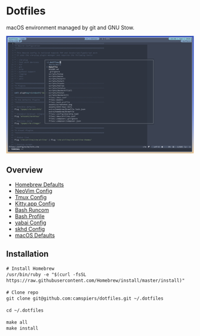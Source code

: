# Dotfiles

macOS environment managed by git and GNU Stow.

![img](assets/screenshot.png)

## Overview

- [Homebrew Defaults](extra/homebrew/Brewfile)
- [NeoVim Config](files/.config/nvim/init.vim)
- [Tmux Config](files/.tmux.conf)
- [Kitty.app Config](files/.config/kitty/kitty.conf)
- [Bash Runcom](files/.config/.bashrc)
- [Bash Profile](files/.config/.bash_profile)
- [yabai Config](files/.config/yabai/yabairc)
- [skhd Config](files/.config/skhd/skhdrc)
- [macOS Defaults](scripts/macos)

## Installation

```
# Install Homebrew
/usr/bin/ruby -e "$(curl -fsSL https://raw.githubusercontent.com/Homebrew/install/master/install)"

# Clone repo
git clone git@github.com:camspiers/dotfiles.git ~/.dotfiles

cd ~/.dotfiles

make all
make install
```


